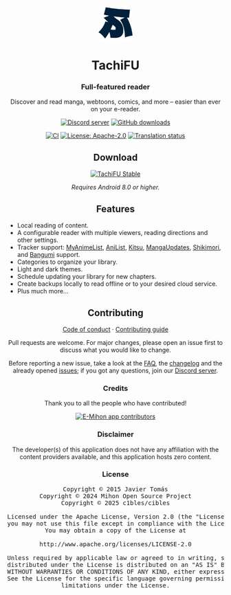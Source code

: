 <div align="center">

<a href="https://furead.netlify.app/a/tachifu">
    <img src="./.github/assets/logo.png" alt="Mihon logo" title="Mihon logo" width="80"/>
</a>

# TachiFU

### Full-featured reader
Discover and read manga, webtoons, comics, and more – easier than ever on your e-reader.

[![Discord server](https://img.shields.io/discord/1195734228319617024.svg?label=&labelColor=6A7EC2&color=7389D8&logo=discord&logoColor=FFFFFF)](https://discord.gg/mihon)
[![GitHub downloads](https://img.shields.io/github/downloads/e-mihon/e-mihon/total?label=downloads&labelColor=27303D&color=0D1117&logo=github&logoColor=FFFFFF&style=flat)](https://e-mihon.vercel.app/download)

[![CI](https://img.shields.io/github/actions/workflow/status/e-mihon/e-mihon/build_push.yml?labelColor=27303D)](https://github.com/mihonapp/mihon/actions/workflows/build_push.yml)
[![License: Apache-2.0](https://img.shields.io/github/license/e-mihon/e-mihon?labelColor=27303D&color=0877d2)](/LICENSE)
[![Translation status](https://img.shields.io/weblate/progress/mihon?labelColor=27303D&color=946300)](https://hosted.weblate.org/engage/mihon/)

## Download

[![TachiFU Stable](https://img.shields.io/github/release/e-mihon/e-mihon.svg?maxAge=3600&label=Stable&labelColor=06599d&color=043b69)](https://mihon.app/download)

*Requires Android 8.0 or higher.*

## Features

<div align="left">

* Local reading of content.
* A configurable reader with multiple viewers, reading directions and other settings.
* Tracker support: [MyAnimeList](https://myanimelist.net/), [AniList](https://anilist.co/), [Kitsu](https://kitsu.app/), [MangaUpdates](https://mangaupdates.com), [Shikimori](https://shikimori.one), and [Bangumi](https://bgm.tv/) support.
* Categories to organize your library.
* Light and dark themes.
* Schedule updating your library for new chapters.
* Create backups locally to read offline or to your desired cloud service.
* Plus much more...

</div>

## Contributing

[Code of conduct](./CODE_OF_CONDUCT.md) · [Contributing guide](./CONTRIBUTING.md)

Pull requests are welcome. For major changes, please open an issue first to discuss what you would like to change.

Before reporting a new issue, take a look at the [FAQ](https://e-mihon.vercel.app/docs/faq/general), the [changelog](https://e-mihon.vercel.app/changelogs/) and the already opened [issues](https://github.com/e-mihon/e-mihon/issues); if you got any questions, join our [Discord server](https://discord.gg/mihon).


### Credits

Thank you to all the people who have contributed!

<a href="https://github.com/e-mihon/e-mihon/graphs/contributors">
    <img src="https://contrib.rocks/image?repo=e-mihon/e-mihon" alt="E-Mihon app contributors" title="E-Mihon app contributors" width="800"/>
</a>

### Disclaimer

The developer(s) of this application does not have any affiliation with the content providers available, and this application hosts zero content.

### License

<pre>
Copyright © 2015 Javier Tomás
Copyright © 2024 Mihon Open Source Project
Copyright © 2025 c1bles/cibles

Licensed under the Apache License, Version 2.0 (the "License");
you may not use this file except in compliance with the License.
You may obtain a copy of the License at

http://www.apache.org/licenses/LICENSE-2.0

Unless required by applicable law or agreed to in writing, software
distributed under the License is distributed on an "AS IS" BASIS,
WITHOUT WARRANTIES OR CONDITIONS OF ANY KIND, either express or implied.
See the License for the specific language governing permissions and
limitations under the License.
</pre>

</div>
